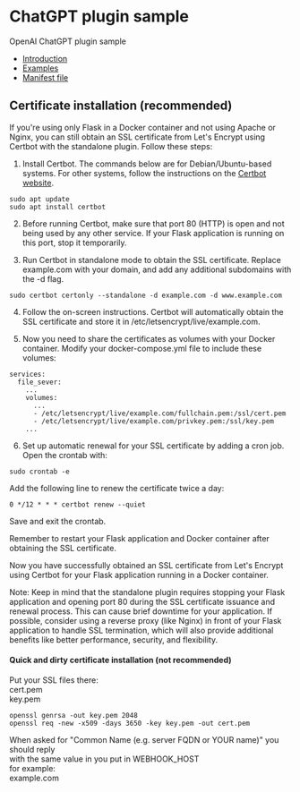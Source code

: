 # ChatGPT plugin sample
OpenAI ChatGPT plugin sample  
* [Introduction](https://platform.openai.com/docs/plugins/introduction)
* [Examples](https://platform.openai.com/docs/plugins/examples)
* [Manifest file](https://platform.openai.com/docs/plugins/getting-started/plugin-manifest)  
## Certificate installation (recommended)
If you're using only Flask in a Docker container and not using Apache or Nginx, you can still obtain an SSL certificate from Let's Encrypt using Certbot with the standalone plugin. Follow these steps:  
  
1. Install Certbot. The commands below are for Debian/Ubuntu-based systems. For other systems, follow the instructions on the [Certbot website](https://certbot.eff.org/instructions).  
```
sudo apt update
sudo apt install certbot
```
2. Before running Certbot, make sure that port 80 (HTTP) is open and not being used by any other service. If your Flask application is running on this port, stop it temporarily.  
  
3. Run Certbot in standalone mode to obtain the SSL certificate. Replace example.com with your domain, and add any additional subdomains with the -d flag.
```
sudo certbot certonly --standalone -d example.com -d www.example.com
```
4. Follow the on-screen instructions. Certbot will automatically obtain the SSL certificate and store it in /etc/letsencrypt/live/example.com.  
  
5. Now you need to share the certificates as volumes with your Docker container. Modify your docker-compose.yml file to include these volumes:
```
services:
  file_sever:
    ...
    volumes:
      ...
      - /etc/letsencrypt/live/example.com/fullchain.pem:/ssl/cert.pem
      - /etc/letsencrypt/live/example.com/privkey.pem:/ssl/key.pem
    ...
```
6. Set up automatic renewal for your SSL certificate by adding a cron job. Open the crontab with:
```
sudo crontab -e
```
Add the following line to renew the certificate twice a day:
```
0 */12 * * * certbot renew --quiet
```
Save and exit the crontab.  
  
Remember to restart your Flask application and Docker container after obtaining the SSL certificate.  
  
Now you have successfully obtained an SSL certificate from Let's Encrypt using Certbot for your Flask application running in a Docker container.  
  
Note: Keep in mind that the standalone plugin requires stopping your Flask application and opening port 80 during the SSL certificate issuance and renewal process. This can cause brief downtime for your application. If possible, consider using a reverse proxy (like Nginx) in front of your Flask application to handle SSL termination, which will also provide additional benefits like better performance, security, and flexibility.  
  
#### Quick and dirty certificate installation (not recommended)
Put your SSL files there:  
cert.pem  
key.pem  
```
openssl genrsa -out key.pem 2048
openssl req -new -x509 -days 3650 -key key.pem -out cert.pem
```
When asked for "Common Name (e.g. server FQDN or YOUR name)" you should reply  
with the same value in you put in WEBHOOK_HOST  
for example:  
example.com